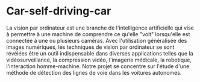 # Car-self-driving-car

La vision par ordinateur est une branche de l'intelligence artificielle qui vise à
permettre à une machine de comprendre ce qu'elle "voit" lorsqu'elle est connectée à une ou
plusieurs caméras. Avec l'utilisation généralisée des images numériques, les techniques de
vision par ordinateur se sont révélées être un outil indispensable dans diverses applications
telles que la vidéosurveillance, la compression vidéo, l'imagerie médicale, la robotique,
l'interaction homme-machine. Notre projet se concentre sur l'étude d'une méthode de détection
des lignes de voie dans les voitures autonomes.

